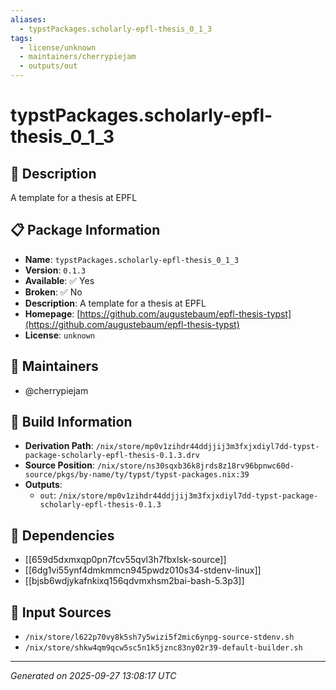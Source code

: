```yaml
---
aliases:
  - typstPackages.scholarly-epfl-thesis_0_1_3
tags:
  - license/unknown
  - maintainers/cherrypiejam
  - outputs/out
---
```


# typstPackages.scholarly-epfl-thesis_0_1_3

## 📝 Description

A template for a thesis at EPFL

## 📋 Package Information

- **Name**: `typstPackages.scholarly-epfl-thesis_0_1_3`
- **Version**: `0.1.3`
- **Available**: ✅ Yes
- **Broken**: ✅ No
- **Description**: A template for a thesis at EPFL
- **Homepage**: [https://github.com/augustebaum/epfl-thesis-typst](https://github.com/augustebaum/epfl-thesis-typst)
- **License**: `unknown`
## 👥 Maintainers

- @cherrypiejam


## 🔧 Build Information

- **Derivation Path**: `/nix/store/mp0v1zihdr44ddjjij3m3fxjxdiyl7dd-typst-package-scholarly-epfl-thesis-0.1.3.drv`
- **Source Position**: `/nix/store/ns30sqxb36k8jrds8z18rv96bpnwc60d-source/pkgs/by-name/ty/typst/typst-packages.nix:39`
- **Outputs**:
  - `out`:  `/nix/store/mp0v1zihdr44ddjjij3m3fxjxdiyl7dd-typst-package-scholarly-epfl-thesis-0.1.3`

## 🔗 Dependencies

- [[659d5dxmxqp0pn7fcv55qvl3h7fbxlsk-source]]
- [[6dg1vi55ynf4dmkmmcn945pwdz010s34-stdenv-linux]]
- [[bjsb6wdjykafnkixq156qdvmxhsm2bai-bash-5.3p3]]

## 📁 Input Sources

- `/nix/store/l622p70vy8k5sh7y5wizi5f2mic6ynpg-source-stdenv.sh`
- `/nix/store/shkw4qm9qcw5sc5n1k5jznc83ny02r39-default-builder.sh`

---
*Generated on 2025-09-27 13:08:17 UTC*
